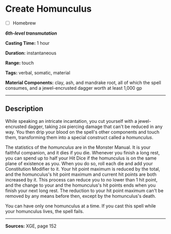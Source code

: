 # Create Homunculus

- [ ] Homebrew

***6th-level transmutation***

**Casting Time:** 1 hour

**Duration:** instantaneous

**Range:** touch

**Tags:** verbal, somatic, material

**Material Components:** clay, ash, and mandrake root, all of which the spell consumes, and a jewel-encrusted dagger worth at least 1,000 gp

---

## Description
While speaking an intricate incantation, you cut yourself with a jewel-encrusted dagger, taking `2d4` piercing damage that can't be reduced in any way.
You then drip your blood on the spell's other components and touch them, transforming them into a special construct called a *homunculus*.

The statistics of the *homunculus* are in the Monster Manual.
It is your faithful companion, and it dies if you die.
Whenever you finish a long rest, you can spend up to half your Hit Dice if the homunculus is on the same plane of existence as you.
When you do so, roll each die and add your Constitution Modifier to it.
Your hit point maximum is reduced by the total, and the homunculus's hit point maximum and current hit points are both increased by it.
This process can reduce you to no lower than 1 hit point, and the change to your and the homunculus's hit points ends when you finish your next long rest.
The reduction to your hit point maximum can't be removed by any means before then, except by the homunculus's death.

You can have only one homunculus at a time.
If you cast this spell while your homunculus lives, the spell fails.

---

**Sources:** XGE, page 152
